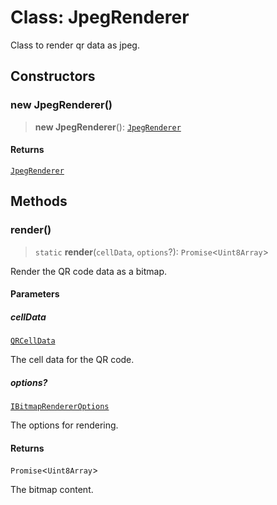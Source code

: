 # Class: JpegRenderer

Class to render qr data as jpeg.

## Constructors

### new JpegRenderer()

> **new JpegRenderer**(): [`JpegRenderer`](JpegRenderer.md)

#### Returns

[`JpegRenderer`](JpegRenderer.md)

## Methods

### render()

> `static` **render**(`cellData`, `options`?): `Promise`\<`Uint8Array`\>

Render the QR code data as a bitmap.

#### Parameters

##### cellData

[`QRCellData`](../type-aliases/QRCellData.md)

The cell data for the QR code.

##### options?

[`IBitmapRendererOptions`](../interfaces/IBitmapRendererOptions.md)

The options for rendering.

#### Returns

`Promise`\<`Uint8Array`\>

The bitmap content.
